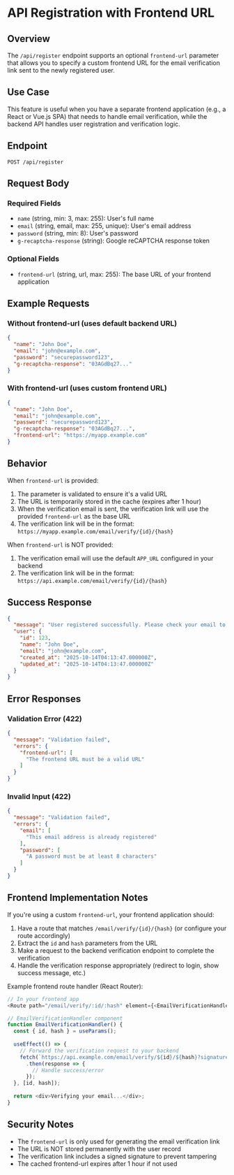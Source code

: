 # API Registration with Frontend URL

## Overview
The `/api/register` endpoint supports an optional `frontend-url` parameter that allows you to specify a custom frontend URL for the email verification link sent to the newly registered user.

## Use Case
This feature is useful when you have a separate frontend application (e.g., a React or Vue.js SPA) that needs to handle email verification, while the backend API handles user registration and verification logic.

## Endpoint
```
POST /api/register
```

## Request Body

### Required Fields
- `name` (string, min: 3, max: 255): User's full name
- `email` (string, email, max: 255, unique): User's email address
- `password` (string, min: 8): User's password
- `g-recaptcha-response` (string): Google reCAPTCHA response token

### Optional Fields
- `frontend-url` (string, url, max: 255): The base URL of your frontend application

## Example Requests

### Without frontend-url (uses default backend URL)
```json
{
  "name": "John Doe",
  "email": "john@example.com",
  "password": "securepassword123",
  "g-recaptcha-response": "03AGdBq27..."
}
```

### With frontend-url (uses custom frontend URL)
```json
{
  "name": "John Doe",
  "email": "john@example.com",
  "password": "securepassword123",
  "g-recaptcha-response": "03AGdBq27...",
  "frontend-url": "https://myapp.example.com"
}
```

## Behavior

When `frontend-url` is provided:
1. The parameter is validated to ensure it's a valid URL
2. The URL is temporarily stored in the cache (expires after 1 hour)
3. When the verification email is sent, the verification link will use the provided `frontend-url` as the base URL
4. The verification link will be in the format: `https://myapp.example.com/email/verify/{id}/{hash}`

When `frontend-url` is NOT provided:
1. The verification email will use the default `APP_URL` configured in your backend
2. The verification link will be in the format: `https://api.example.com/email/verify/{id}/{hash}`

## Success Response
```json
{
  "message": "User registered successfully. Please check your email to verify your account.",
  "user": {
    "id": 123,
    "name": "John Doe",
    "email": "john@example.com",
    "created_at": "2025-10-14T04:13:47.000000Z",
    "updated_at": "2025-10-14T04:13:47.000000Z"
  }
}
```

## Error Responses

### Validation Error (422)
```json
{
  "message": "Validation failed",
  "errors": {
    "frontend-url": [
      "The frontend URL must be a valid URL"
    ]
  }
}
```

### Invalid Input (422)
```json
{
  "message": "Validation failed",
  "errors": {
    "email": [
      "This email address is already registered"
    ],
    "password": [
      "A password must be at least 8 characters"
    ]
  }
}
```

## Frontend Implementation Notes

If you're using a custom `frontend-url`, your frontend application should:

1. Have a route that matches `/email/verify/{id}/{hash}` (or configure your route accordingly)
2. Extract the `id` and `hash` parameters from the URL
3. Make a request to the backend verification endpoint to complete the verification
4. Handle the verification response appropriately (redirect to login, show success message, etc.)

Example frontend route handler (React Router):
```javascript
// In your frontend app
<Route path="/email/verify/:id/:hash" element={<EmailVerificationHandler />} />

// EmailVerificationHandler component
function EmailVerificationHandler() {
  const { id, hash } = useParams();
  
  useEffect(() => {
    // Forward the verification request to your backend
    fetch(`https://api.example.com/email/verify/${id}/${hash}?signature=${signature}`)
      .then(response => {
        // Handle success/error
      });
  }, [id, hash]);
  
  return <div>Verifying your email...</div>;
}
```

## Security Notes

- The `frontend-url` is only used for generating the email verification link
- The URL is NOT stored permanently with the user record
- The verification link includes a signed signature to prevent tampering
- The cached frontend-url expires after 1 hour if not used
